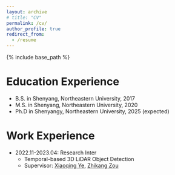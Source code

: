 ```yaml
---
layout: archive
# title: "CV"
permalink: /cv/
author_profile: true
redirect_from:
  - /resume
---
```


{% include base_path %}

Education Experience
======
* B.S. in Shenyang, Northeastern University, 2017
* M.S. in Shenyang, Northeastern University, 2020
* Ph.D in Shenyangy, Northeastern University, 2025 (expected)

Work Experience
======
* 2022.11-2023.04: Research Inter
  * Temporal-based 3D LiDAR Object Detection
  * Supervisor: [Xiaoqing Ye](https://shuluoshu.github.io/), [Zhikang Zou](https://bigteacher-777.github.io/)

<!-- Publications
======
  <ul>{% for post in site.publications %}
    {% include archive-single-cv.html %}
  {% endfor %}</ul>
   -->
<!-- Talks
======
  <ul>{% for post in site.talks %}
    {% include archive-single-talk-cv.html %}
  {% endfor %}</ul> -->
  
<!-- Service and leadership
======
* Currently signed in to 43 different slack teams -->
